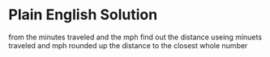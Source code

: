 # Plain English Solution

from the minutes traveled and the mph
find out the distance useing minuets traveled and mph
rounded up the distance to the closest whole number
